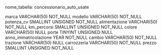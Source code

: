 nome_tabella: concessionario_auto_usate

marca                      VARCHAR(50)       NOT_NULL
modello                    VARCHAR(50)       NOT_NULL
potenza_cv                 SMALLINT          UNSIGNED NOT_NULL
alimentazione              VARCHAR(50)       NOT_NULL
km_percorsi                SMALLINT          UNSIGNED NOT_NULL
colore                     VARCHAR(50)       NULL
porte                      TINYINT           UNSIGNED NULL
anno_immatricolazione      YEAR              NOT_NULL
cambio                     VARCHAR(50)       NOT_NULL
trazione                   VARCHAR(50)       NULL
carrozzeria                VARCHAR(50)       NOT_NULL
prezzo                     SMALLINT          UNSIGNED NOT_NULL